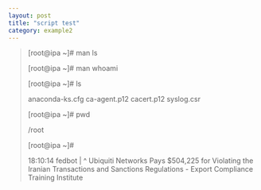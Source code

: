 ```yaml
---
layout: post
title: "script test"
category: example2
---
```


> [root@ipa ~]# man ls
> 
> [root@ipa ~]# man whoami
> 
> [root@ipa ~]# ls
> 
> anaconda-ks.cfg  ca-agent.p12  cacert.p12  syslog.csr
> 
> [root@ipa ~]# pwd
> 
> /root
> 
> [root@ipa ~]#
> 
> 18:10:14           fedbot | ^ Ubiquiti Networks Pays $504,225 for Violating the Iranian Transactions and Sanctions Regulations - Export Compliance Training Institute
